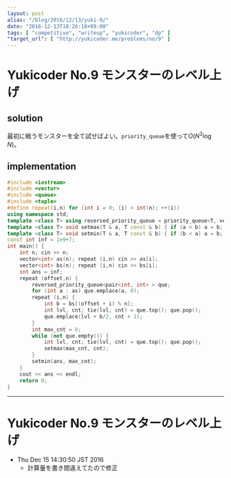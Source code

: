 ```yaml
---
layout: post
alias: "/blog/2016/12/13/yuki-9/"
date: "2016-12-13T18:26:18+09:00"
tags: [ "competitive", "writeup", "yukicoder", "dp" ]
"target_url": [ "http://yukicoder.me/problems/no/9" ]
---
```


# Yukicoder No.9 モンスターのレベル上げ

## solution

最初に戦うモンスターを全て試せばよい。`priority_queue`を使って$O(N^2 \log N)$。

## implementation

``` c++
#include <iostream>
#include <vector>
#include <queue>
#include <tuple>
#define repeat(i,n) for (int i = 0; (i) < int(n); ++(i))
using namespace std;
template <class T> using reversed_priority_queue = priority_queue<T, vector<T>, greater<T> >;
template <class T> void setmax(T & a, T const & b) { if (a < b) a = b; }
template <class T> void setmin(T & a, T const & b) { if (b < a) a = b; }
const int inf = 1e9+7;
int main() {
    int n; cin >> n;
    vector<int> as(n); repeat (i,n) cin >> as[i];
    vector<int> bs(n); repeat (i,n) cin >> bs[i];
    int ans = inf;
    repeat (offset,n) {
        reversed_priority_queue<pair<int, int> > que;
        for (int a : as) que.emplace(a, 0);
        repeat (i,n) {
            int b = bs[(offset + i) % n];
            int lvl, cnt; tie(lvl, cnt) = que.top(); que.pop();
            que.emplace(lvl + b/2, cnt + 1);
        }
        int max_cnt = 0;
        while (not que.empty()) {
            int lvl, cnt; tie(lvl, cnt) = que.top(); que.pop();
            setmax(max_cnt, cnt);
        }
        setmin(ans, max_cnt);
    }
    cout << ans << endl;
    return 0;
}
```

---

# Yukicoder No.9 モンスターのレベル上げ

-   Thu Dec 15 14:30:50 JST 2016
    -   計算量を書き間違えてたので修正
